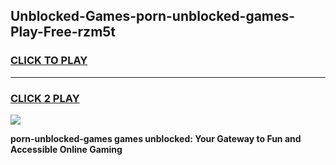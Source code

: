 
## Unblocked-Games-porn-unblocked-games-Play-Free-rzm5t
<h3>
<a href="https://premium76.site?title=porn-unblocked-games&ref=18A">CLICK TO PLAY</a></h3>
<hr>

<h3>
<a href="https://premium76.site?title=porn-unblocked-games&ref=18A">CLICK 2 PLAY</a>
  
</h3>

<a href="https://premium76.site?title=porn-unblocked-games&ref=18A"><img src="https://clearcache.store/games.png"></a>


**porn-unblocked-games games unblocked: Your Gateway to Fun and Accessible Online Gaming**
